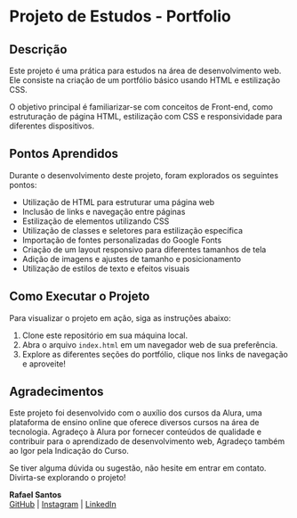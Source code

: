 # Projeto de Estudos - Portfolio

## Descrição

Este projeto é uma prática para estudos na área de desenvolvimento web. Ele consiste na criação de um portfólio básico usando HTML e estilização CSS.

O objetivo principal é familiarizar-se com conceitos de Front-end, como estruturação de página HTML, estilização com CSS e responsividade para diferentes dispositivos.

## Pontos Aprendidos

Durante o desenvolvimento deste projeto, foram explorados os seguintes pontos:

- Utilização de HTML para estruturar uma página web
- Inclusão de links e navegação entre páginas
- Estilização de elementos utilizando CSS
- Utilização de classes e seletores para estilização específica
- Importação de fontes personalizadas do Google Fonts
- Criação de um layout responsivo para diferentes tamanhos de tela
- Adição de imagens e ajustes de tamanho e posicionamento
- Utilização de estilos de texto e efeitos visuais

## Como Executar o Projeto

Para visualizar o projeto em ação, siga as instruções abaixo:

1. Clone este repositório em sua máquina local.
2. Abra o arquivo `index.html` em um navegador web de sua preferência.
3. Explore as diferentes seções do portfólio, clique nos links de navegação e aproveite!

## Agradecimentos

Este projeto foi desenvolvido com o auxílio dos cursos da Alura, uma plataforma de ensino online que oferece diversos cursos na área de tecnologia. Agradeço à Alura por fornecer conteúdos de qualidade e contribuir para o aprendizado de desenvolvimento web, Agradeço também ao Igor pela Indicação do Curso.

Se tiver alguma dúvida ou sugestão, não hesite em entrar em contato. Divirta-se explorando o projeto!

**Rafael Santos**  
[GitHub](https://github.com/ricodealma) | [Instagram](https://www.instagram.com/ricodealma/) | [LinkedIn](https://www.linkedin.com/in/rafael-santos-399458213/)
